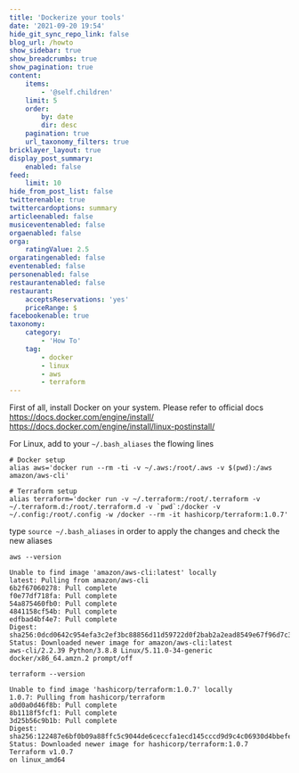 ```yaml
---
title: 'Dockerize your tools'
date: '2021-09-20 19:54'
hide_git_sync_repo_link: false
blog_url: /howto
show_sidebar: true
show_breadcrumbs: true
show_pagination: true
content:
    items:
        - '@self.children'
    limit: 5
    order:
        by: date
        dir: desc
    pagination: true
    url_taxonomy_filters: true
bricklayer_layout: true
display_post_summary:
    enabled: false
feed:
    limit: 10
hide_from_post_list: false
twitterenable: true
twittercardoptions: summary
articleenabled: false
musiceventenabled: false
orgaenabled: false
orga:
    ratingValue: 2.5
orgaratingenabled: false
eventenabled: false
personenabled: false
restaurantenabled: false
restaurant:
    acceptsReservations: 'yes'
    priceRange: $
facebookenable: true
taxonomy:
    category:
        - 'How To'
    tag:
        - docker
        - linux
        - aws
        - terraform
---
```


First of all, install Docker on your system. Please refer to official docs 
https://docs.docker.com/engine/install/
https://docs.docker.com/engine/install/linux-postinstall/

For Linux, add to your `~/.bash_aliases` the flowing lines

```shell
# Docker setup
alias aws='docker run --rm -ti -v ~/.aws:/root/.aws -v $(pwd):/aws amazon/aws-cli'

# Terraform setup
alias terraform='docker run -v ~/.terraform:/root/.terraform -v ~/.terraform.d:/root/.terraform.d -v `pwd`:/docker -v ~/.config:/root/.config -w /docker --rm -it hashicorp/terraform:1.0.7'
```

type `source ~/.bash_aliases` in order to apply the changes and check the new aliases

`aws --version`
```shell
Unable to find image 'amazon/aws-cli:latest' locally
latest: Pulling from amazon/aws-cli
6b2f67060278: Pull complete 
f0e77df718fa: Pull complete 
54a875460fb0: Pull complete 
4841158cf54b: Pull complete 
edfbad4bf4e7: Pull complete 
Digest: sha256:0dcd0642c954efa3c2ef3bc88856d11d59722d0f2bab2a2ead8549e67f96d7c3
Status: Downloaded newer image for amazon/aws-cli:latest
aws-cli/2.2.39 Python/3.8.8 Linux/5.11.0-34-generic docker/x86_64.amzn.2 prompt/off
```


`terraform --version`
```shell
Unable to find image 'hashicorp/terraform:1.0.7' locally
1.0.7: Pulling from hashicorp/terraform
a0d0a0d46f8b: Pull complete 
8b1118f5fcf1: Pull complete 
3d25b56c9b1b: Pull complete 
Digest: sha256:122487e6bf0b09a88ffc5c9044de6ceccfa1ecd145cccd9d9c4c06930d4bbefe
Status: Downloaded newer image for hashicorp/terraform:1.0.7
Terraform v1.0.7
on linux_amd64
```
